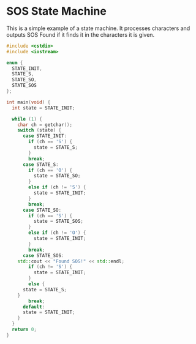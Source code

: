 # SOS State Machine

This is a simple example of a state machine. It processes characters and outputs SOS Found if it finds it in the characters it is given.

```c++
#include <cstdio>
#include <iostream>

enum {
  STATE_INIT,
  STATE_S,
  STATE_SO,
  STATE_SOS
};

int main(void) {
  int state = STATE_INIT;

  while (1) {
    char ch = getchar();
    switch (state) {
      case STATE_INIT:
        if (ch == 'S') {
          state = STATE_S;
        }
        break;
      case STATE_S:
        if (ch == 'O') {
          state = STATE_SO;
        }
        else if (ch != 'S') {
          state = STATE_INIT;
        }
        break;
      case STATE_SO:
        if (ch == 'S') {
          state = STATE_SOS;
        }
        else if (ch != 'O') {
          state = STATE_INIT;
        }
        break;
      case STATE_SOS:
	std::cout << "Found SOS!" << std::endl;	
        if (ch != 'S') {
          state = STATE_INIT;
        }
        else {
   	  state = STATE_S;
	}
        break;
      default:
	  state = STATE_INIT;
    }
  }
  return 0;
}
```
